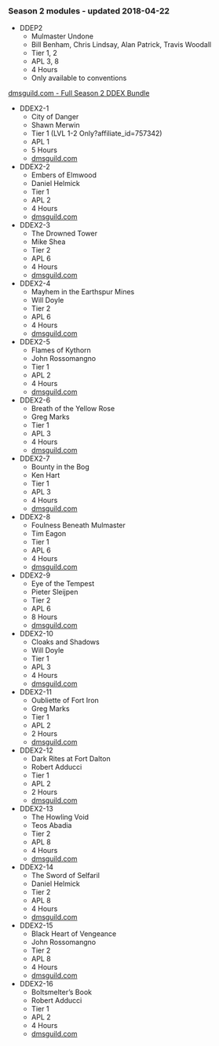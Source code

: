 ### Season 2 modules - updated 2018-04-22
* DDEP2
  * Mulmaster Undone
  * Bill Benham, Chris Lindsay, Alan Patrick, Travis Woodall
  * Tier 1, 2
  * APL 3, 8
  * 4 Hours
  * Only available to conventions

[dmsguild.com - Full Season 2 DDEX Bundle](http://www.dmsguild.com/product/170766/DDEX2-Elemental-Evil-Complete-Bundle-BUNDLE?affiliate_id=757342)
* DDEX2-1
  * City of Danger
  * Shawn Merwin
  * Tier 1 (LVL 1-2 Only?affiliate_id=757342)
  * APL 1
  * 5 Hours
  * [dmsguild.com](http://www.dmsguild.com/product/170386/DDEX201-City-of-Danger-5e?affiliate_id=757342)
* DDEX2-2
  * Embers of Elmwood
  * Daniel Helmick
  * Tier 1
  * APL 2
  * 4 Hours
  * [dmsguild.com](http://www.dmsguild.com/product/170476/DDEX202-Embers-of-Elmwood-5e?affiliate_id=757342)
* DDEX2-3
  * The Drowned Tower
  * Mike Shea
  * Tier 2
  * APL 6
  * 4 Hours
  * [dmsguild.com](http://www.dmsguild.com/product/170477/DDEX203-The-Drowned-Tower-5e?affiliate_id=757342)
* DDEX2-4
  * Mayhem in the Earthspur Mines
  * Will Doyle
  * Tier 2
  * APL 6
  * 4 Hours
  * [dmsguild.com](http://www.dmsguild.com/product/170478/DDEX204-Mayhem-in-the-Earthspur-Mines-5e?affiliate_id=757342)
* DDEX2-5
  * Flames of Kythorn
  * John Rossomangno
  * Tier 1
  * APL 2
  * 4 Hours
  * [dmsguild.com](http://www.dmsguild.com/product/170479/DDEX205-Flames-of-Kythorn-5e?affiliate_id=757342)
* DDEX2-6
  * Breath of the Yellow Rose
  * Greg Marks
  * Tier 1
  * APL 3
  * 4 Hours
  * [dmsguild.com](http://www.dmsguild.com/product/170480/DDEX206-Breath-of-the-Yellow-Rose-5e?affiliate_id=757342)
* DDEX2-7
  * Bounty in the Bog
  * Ken Hart
  * Tier 1
  * APL 3
  * 4 Hours
  * [dmsguild.com](http://www.dmsguild.com/product/170481/DDEX207-Bounty-in-the-Bog-5e?affiliate_id=757342)
* DDEX2-8
  * Foulness Beneath Mulmaster
  * Tim Eagon
  * Tier 1
  * APL 6
  * 4 Hours
  * [dmsguild.com](http://www.dmsguild.com/product/170482/DDEX208-Foulness-Beneath-Mulmaster-5e?affiliate_id=757342)
* DDEX2-9
  * Eye of the Tempest
  * Pieter Sleijpen
  * Tier 2
  * APL 6
  * 8 Hours
  * [dmsguild.com](http://www.dmsguild.com/product/170484/DDEX209-Eye-of-the-Tempest-5e?affiliate_id=757342)
* DDEX2-10
  * Cloaks and Shadows
  * Will Doyle
  * Tier 1
  * APL 3
  * 4 Hours
  * [dmsguild.com](http://www.dmsguild.com/product/170485/DDEX210-Cloaks-and-Shadows-5e?affiliate_id=757342)
* DDEX2-11
  * Oubliette of Fort Iron
  * Greg Marks
  * Tier 1
  * APL 2
  * 2 Hours
  * [dmsguild.com](http://www.dmsguild.com/product/170486/DDEX211-Oubliette-of-Fort-Iron-5e?affiliate_id=757342)
* DDEX2-12
  * Dark Rites at Fort Dalton
  * Robert Adducci
  * Tier 1
  * APL 2
  * 2 Hours
  * [dmsguild.com](http://www.dmsguild.com/product/170487/DDEX212-Dark-Rites-at-Fort-Dalton-5e?affiliate_id=757342)
* DDEX2-13
  * The Howling Void
  * Teos Abadia
  * Tier 2
  * APL 8
  * 4 Hours
  * [dmsguild.com](http://www.dmsguild.com/product/170488/DDEX213-The-Howling-Void-5e?affiliate_id=757342)
* DDEX2-14
  * The Sword of Selfaril
  * Daniel Helmick
  * Tier 2
  * APL 8
  * 4 Hours
  * [dmsguild.com](http://www.dmsguild.com/product/170489/DDEX214-The-Sword-of-Selfaril-5e?affiliate_id=757342)
* DDEX2-15
  * Black Heart of Vengeance
  * John Rossomangno
  * Tier 2
  * APL 8
  * 4 Hours
  * [dmsguild.com](http://www.dmsguild.com/product/170490/DDEX215-Black-Heart-of-Vengeance-5e?affiliate_id=757342)
* DDEX2-16
  * Boltsmelter’s Book
  * Robert Adducci
  * Tier 1
  * APL 2
  * 4 Hours
  * [dmsguild.com](http://www.dmsguild.com/product/170491/DDEX216-Boltsmelters-Book-5e?affiliate_id=757342)
